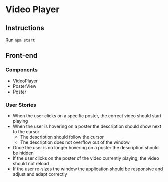 # Video Player

## Instructions
Run `npm start`

## Front-end

### Components
- VideoPlayer
- PosterView
- Poster

### User Stories
- When the user clicks on a specific poster, the correct video should start playing
- When the user is hovering on a poster the description should show next to the cursor
  - The description should follow the cursor
  - The description does not overflow out of the window
- Once the user is no longer hovering on a poster the description should be hidden
- If the user clicks on the poster of the video currently playing, the video should not reload
- If the user re-sizes the window the application should be responsive and adjust and adapt correctly